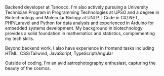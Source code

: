 Backend developer at Tanooco. I'm also actively pursuing a University Technician Program in Programming Technologies at UPSO and a degree in Biotechnology and Molecular Biology at UNLP. I Code in C#/.NET, PHP/Laravel and Python for data analysis and experienced in Arduino for embedded systems development. My background in biotechnology provides a solid foundation in mathematics and statistics, complementing my tech skills.

Beyond backend work, I also have experience in frontend tasks including HTML, CSS/Tailwind, JavaScript, TypeScript/Angular

Outside of coding, I'm an avid astrophotography enthusiast, capturing the beauty of the cosmos.
